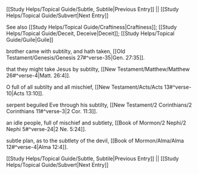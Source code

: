 [[Study Helps/Topical Guide/Subtle, Subtile|Previous Entry]]  ||  [[Study Helps/Topical Guide/Subvert|Next Entry]]

 See also [[Study Helps/Topical Guide/Craftiness|Craftiness]]; [[Study Helps/Topical Guide/Deceit, Deceive|Deceit]]; [[Study Helps/Topical Guide/Guile|Guile]]

 brother came with subtilty, and hath taken, [[Old Testament/Genesis/Genesis 27#^verse-35|Gen. 27:35]].

 that they might take Jesus by subtilty, [[New Testament/Matthew/Matthew 26#^verse-4|Matt. 26:4]].

 O full of all subtilty and all mischief, [[New Testament/Acts/Acts 13#^verse-10|Acts 13:10]].

 serpent beguiled Eve through his subtilty, [[New Testament/2 Corinthians/2 Corinthians 11#^verse-3|2 Cor. 11:3]].

 an idle people, full of mischief and subtlety, [[Book of Mormon/2 Nephi/2 Nephi 5#^verse-24|2 Ne. 5:24]].

 subtle plan, as to the subtlety of the devil, [[Book of Mormon/Alma/Alma 12#^verse-4|Alma 12:4]].

[[Study Helps/Topical Guide/Subtle, Subtile|Previous Entry]]  ||  [[Study Helps/Topical Guide/Subvert|Next Entry]]